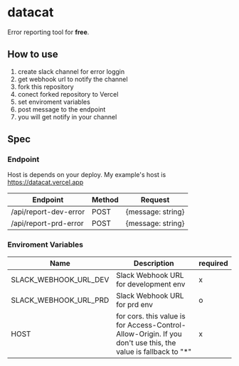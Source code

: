 # datacat

Error reporting tool for **free**.

## How to use

1. create slack channel for error loggin
2. get webhook url to notify the channel
3. fork this repository
4. conect forked repository to Vercel
5. set enviroment variables
6. post message to the endpoint
7. you will get notify in your channel

## Spec

### Endpoint

Host is depends on your deploy.
My example's host is https://datacat.vercel.app

| Endpoint              | Method | Request           |
| --------------------- | ------ | ----------------- |
| /api/report-dev-error | POST   | {message: string} |
| /api/report-prd-error | POST   | {message: string} |

### Enviroment Variables

| Name                  | Description                                                                                                   | required |
| --------------------- | ------------------------------------------------------------------------------------------------------------- | -------- |
| SLACK_WEBHOOK_URL_DEV | Slack Webhook URL for development env                                                                         | x        |
| SLACK_WEBHOOK_URL_PRD | Slack Webhook URL for prd env                                                                                 | o        |
| HOST                  | for cors. this value is for Access-Control-Allow-Origin. If you don't use this, the value is fallback to "\*" | x        |
